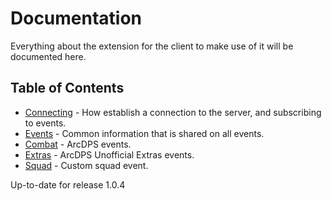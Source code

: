 # Documentation

Everything about the extension for the client to make use of it will be documented here.

## Table of Contents

- [Connecting](Connecting.md) - How establish a connection to the server, and subscribing to events.
- [Events](Events.md) - Common information that is shared on all events.
- [Combat](Combat.md) - ArcDPS events.
- [Extras](Extras.md) - ArcDPS Unofficial Extras events.
- [Squad](Squad.md) - Custom squad event.

Up-to-date for release 1.0.4
